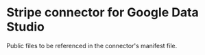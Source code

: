 # Stripe connector for Google Data Studio
Public files to be referenced in the connector's manifest file.

